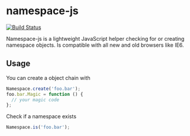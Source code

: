 # namespace-js

<a href="http://travis-ci.org/cange/namespace-js">
  <img alt="Build Status" src="https://secure.travis-ci.org/cange/namespace-js.png?branch=master"/>
</a>

Namespace-js is a lightweight JavaScript helper checking for or creating namespace objects.
Is compatible with all new and old browsers like IE6.

## Usage

You can create a object chain with

```javascript
Namespace.create('foo.bar');
foo.bar.Magic = function () {
  // your magic code
};
```

Check if a namespace exists

```javascript
Namespace.is('foo.bar');
```
